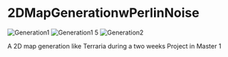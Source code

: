 # 2DMapGenerationwPerlinNoise
![Generation1](https://user-images.githubusercontent.com/72856210/118676212-81f62a80-b7fb-11eb-8999-887fdceaf9ce.PNG)
![Generation1 5](https://user-images.githubusercontent.com/72856210/118676534-c681c600-b7fb-11eb-924b-2f50a41526a9.PNG)
![Generation2](https://user-images.githubusercontent.com/72856210/118676254-8884a200-b7fb-11eb-8793-ca384f5fb4e5.PNG)

A 2D map generation like Terraria during a two weeks Project in Master 1
